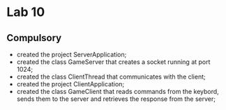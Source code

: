 # Lab 10

## Compulsory

- created the project ServerApplication;
- created the class GameServer that creates a socket running at port 1024;
- created the class ClientThread that communicates with the client;
- created the project ClientApplication;
- created the class GameClient that reads commands from the keybord, sends them to the server and retrieves the response from the server;